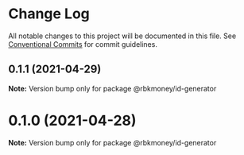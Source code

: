 # Change Log

All notable changes to this project will be documented in this file.
See [Conventional Commits](https://conventionalcommits.org) for commit guidelines.

## 0.1.1 (2021-04-29)

**Note:** Version bump only for package @rbkmoney/id-generator





# 0.1.0 (2021-04-28)

**Note:** Version bump only for package @rbkmoney/id-generator
